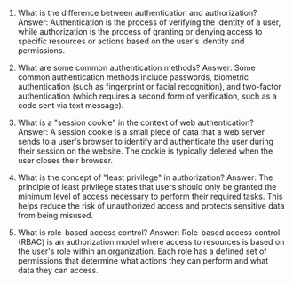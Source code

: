 

1. What is the difference between authentication and authorization?
Answer: Authentication is the process of verifying the identity of a user, while authorization is the process of granting or denying access to specific resources or actions based on the user's identity and permissions.

2. What are some common authentication methods?
Answer: Some common authentication methods include passwords, biometric authentication (such as fingerprint or facial recognition), and two-factor authentication (which requires a second form of verification, such as a code sent via text message).

3. What is a "session cookie" in the context of web authentication?
Answer: A session cookie is a small piece of data that a web server sends to a user's browser to identify and authenticate the user during their session on the website. The cookie is typically deleted when the user closes their browser.

4. What is the concept of "least privilege" in authorization?
Answer: The principle of least privilege states that users should only be granted the minimum level of access necessary to perform their required tasks. This helps reduce the risk of unauthorized access and protects sensitive data from being misused.

5. What is role-based access control?
Answer: Role-based access control (RBAC) is an authorization model where access to resources is based on the user's role within an organization. Each role has a defined set of permissions that determine what actions they can perform and what data they can access.